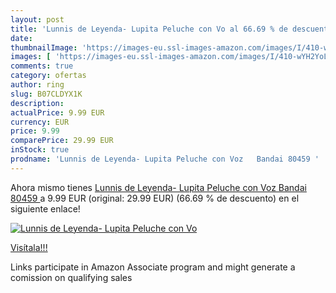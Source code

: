 ```yaml
---
layout: post
title: 'Lunnis de Leyenda- Lupita Peluche con Vo al 66.69 % de descuento'
date: 
thumbnailImage: 'https://images-eu.ssl-images-amazon.com/images/I/410-wYH2YoL._SL200_.jpg'
images: [ 'https://images-eu.ssl-images-amazon.com/images/I/410-wYH2YoL._SL200_.jpg' ]
comments: true
category: ofertas
author: ring
slug: B07CLDYX1K
description:
actualPrice: 9.99 EUR
currency: EUR
price: 9.99
comparePrice: 29.99 EUR
inStock: true
prodname: 'Lunnis de Leyenda- Lupita Peluche con Voz   Bandai 80459 '
---
```


Ahora mismo tienes [Lunnis de Leyenda- Lupita Peluche con Voz   Bandai 80459 ](https://www.amazon.es/dp/B07CLDYX1K/?tag=tolees-21) a 9.99 EUR (original: 29.99 EUR) (66.69 %  de descuento) en el siguiente enlace!

[![Lunnis de Leyenda- Lupita Peluche con Vo](https://images-eu.ssl-images-amazon.com/images/I/410-wYH2YoL._SL200_.jpg)](https://www.amazon.es/dp/B07CLDYX1K/?tag=tolees-21)

[Visítala!!!](https://www.amazon.es/dp/B07CLDYX1K/?tag=tolees-21)

Links participate in Amazon Associate program and might generate a comission on qualifying sales
